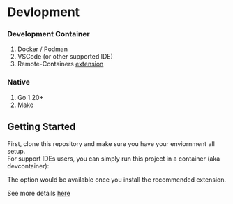 # Devlopment

### Development Container

1. Docker / Podman
2. VSCode (or other supported IDE)
3. Remote-Containers [extension](https://marketplace.visualstudio.com/items?itemName=ms-vscode-remote.remote-containers)

### Native

1. Go 1.20+
2. Make

## Getting Started

First, clone this repository and make sure you have your enviornment all setup. </br>
For support IDEs users, you can simply run this project in a container (aka devcontainer): </br>

The option would be available once you install the recommended extension. </br>

See more details [here](https://containers.dev/supporting)
